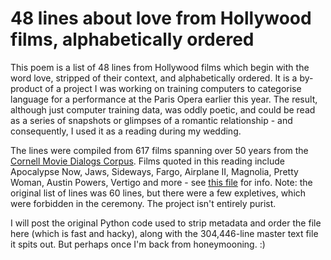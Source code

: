 # 48 lines about love from Hollywood films, alphabetically ordered
This poem is a list of 48 lines from Hollywood films which begin with the word love, stripped of their context, and alphabetically ordered. It is a by-product of a project I was working on training computers to categorise language for a performance at the Paris Opera earlier this year. The result, although just computer training data, was oddly poetic, and could be read as a series of snapshots or glimpses of a romantic relationship - and consequently, I used it as a reading during my wedding.

The lines were compiled from 617 films spanning over 50 years from the [Cornell Movie Dialogs Corpus](http://www.cs.cornell.edu/~cristian/Cornell_Movie-Dialogs_Corpus.html). Films quoted in this reading include Apocalypse Now, Jaws, Sideways, Fargo, Airplane II, Magnolia, Pretty Woman, Austin Powers, Vertigo and more - see [this file](https://github.com/olliepalmer/48lines/blob/master/48%20lines%20about%20love%2C%20alphabetically%20ordered%2C%20with%20film%20titles) for info. Note: the original list of lines was 60 lines, but there were a few expletives, which were forbidden in the ceremony. The project isn't entirely purist.

I will post the original Python code used to strip metadata and order the file here (which is fast and hacky), along with the 304,446-line master text file it spits out. But perhaps once I'm back from honeymooning. :)
